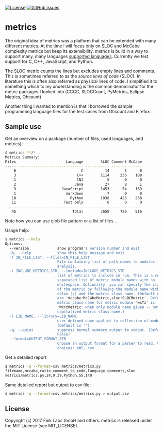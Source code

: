 [![License](http://img.shields.io/badge/license-MIT-yellowgreen.svg)](MIT_LICENSE)
[![GitHub issues](https://img.shields.io/github/issues/finklabs/metrics.svg?maxAge=2592000)](https://github.com/finklabs/metrics/issues)


# metrics

The original idea of metrics was a platform that can be extended with many different metrics. At the time I will focus only on SLOC and McCabe complexity metrics but keep its extensibility. *metrics* is build in a way to support many, many languages [supported languages](http://pygments.org/languages/). Currently we test support for C, C++, JavaScript, and Python.

The SLOC metric counts the lines but excludes empty lines and comments. This is sometimes referred to as the *source lines of code* (SLOC). In literature this is often also referred as physical lines of code. I simplified it to something which to my understanding is the common denominator for the metric packages I looked into  (CCCC, SLOCCount, PyMetrics, Eclipse-Metrics, Ohcount). 

Another thing I wanted to mention is that I borrowed the sample programming language files for the test cases from Ohcount and Firefox.


## Sample use

Get an overview on a package (number of files, used languages, and metrics):

``` bash
$ metrics **/*
Metrics Summary:
Files                       Language        SLOC Comment McCabe 
----- ------------------------------ ----------- ------- ------ 
    6                              C          14       3      0 
    3                            C++        1114     236    108 
    1                            INI           5       0      0 
    2                           Java          27       8      1 
    3                     JavaScript        1453      54    169 
    1                       markdown           7       0      0 
   18                         Python        1038     425    238 
   11                      Text only           0       0      0 
----- ------------------------------ ----------- ------- ------ 
   45                          Total        3658     726    516 
```

Note how you can use glob file pattern or a list of files...


Usage help:

``` bash
$ metrics --help
Options:
  --version             show program's version number and exit
  -h, --help            show this help message and exit
  -f IN_FILE_LIST, --files=IN_FILE_LIST
                        File containing list of path names to modules for
                        analysis.
  -i INCLUDE_METRICS_STR, --include=INCLUDE_METRICS_STR
                        list of metrics to include in run. This is a comma
                        separated list of metric module names with no
                        whitespace. Optionally, you can specify the class name
                        of the metric by following the module name with a
                        colon (:) and the metric class name. (Default metrics
                        are 'mccabe:McCabeMetric,sloc:SLOCMetric'. Default
                        metric class name for metric module 'wxYz' is
                        'WxYzMetric' when only module name given -- note
                        capitalized metric class name.)
  -l LIB_NAME, --library=LIB_NAME
                        user-defined name applied to collection of modules
                        (Default is '')
  -q, --quiet           suppress normal summary output to stdout. (Default is
                        False)
  --format=OUTPUT_FORMAT_STR
                        Choose an output format for a parser to read. Valid
                        choices: xml, csv
```


Get a detailed report:

``` bash
$ metrics -q --format=csv metrics/metrics.py
filename,mccabe,ratio_comment_to_code,language,comments,sloc
metrics/metrics.py,24,0.39,Python,55,140
```


Same detailed report but output to csv file:

``` bash
$ metrics -q --format=csv metrics/metrics.py > output.csv
```


## License

Copyright (c) 2017 Fink Labs GmbH and others.
metrics is released under the MIT License (see MIT_LICENSE).
